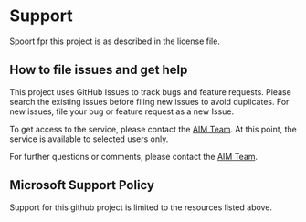 # Support
Spoort fpr this project is as described in the license file.
## How to file issues and get help  

This project uses GitHub Issues to track bugs and feature requests. Please search the existing 
issues before filing new issues to avoid duplicates.  For new issues, file your bug or 
feature request as a new Issue.

To get access to the service, please contact the [AIM Team](mailto:project-aim-contant@microsoft.com).
At this point, the service is available to selected users only.

For further questions or comments, please contact the [AIM Team](mailto:project-aim-service@microsoft.com).

## Microsoft Support Policy  

Support for this github project is limited to the resources listed above.


